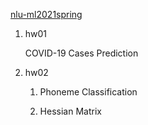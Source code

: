 [nlu-ml2021spring](https://speech.ee.ntu.edu.tw/~hylee/ml/2021-spring.html)


1. hw01

    COVID-19 Cases Prediction

2. hw02

    1. Phoneme Classification

    2. Hessian Matrix
